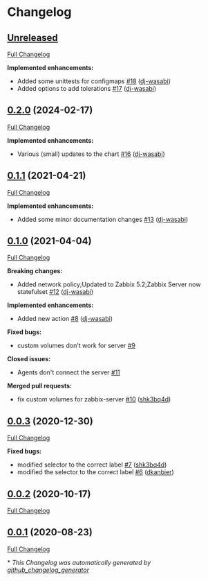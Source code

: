 # Changelog

## [Unreleased](https://github.com/dj-wasabi/helm-zabbix/tree/HEAD)

[Full Changelog](https://github.com/dj-wasabi/helm-zabbix/compare/0.2.0...HEAD)

**Implemented enhancements:**

- Added some unittests for configmaps [\#18](https://github.com/dj-wasabi/helm-zabbix/pull/18) ([dj-wasabi](https://github.com/dj-wasabi))
- Added options to add tolerations [\#17](https://github.com/dj-wasabi/helm-zabbix/pull/17) ([dj-wasabi](https://github.com/dj-wasabi))

## [0.2.0](https://github.com/dj-wasabi/helm-zabbix/tree/0.2.0) (2024-02-17)

[Full Changelog](https://github.com/dj-wasabi/helm-zabbix/compare/0.1.1...0.2.0)

**Implemented enhancements:**

- Various \(small\) updates to the chart [\#16](https://github.com/dj-wasabi/helm-zabbix/pull/16) ([dj-wasabi](https://github.com/dj-wasabi))

## [0.1.1](https://github.com/dj-wasabi/helm-zabbix/tree/0.1.1) (2021-04-21)

[Full Changelog](https://github.com/dj-wasabi/helm-zabbix/compare/0.1.0...0.1.1)

**Implemented enhancements:**

- Added some minor documentation changes [\#13](https://github.com/dj-wasabi/helm-zabbix/pull/13) ([dj-wasabi](https://github.com/dj-wasabi))

## [0.1.0](https://github.com/dj-wasabi/helm-zabbix/tree/0.1.0) (2021-04-04)

[Full Changelog](https://github.com/dj-wasabi/helm-zabbix/compare/0.0.3...0.1.0)

**Breaking changes:**

- Added network policy;Updated to Zabbix 5.2;Zabbix Server now statefulset [\#12](https://github.com/dj-wasabi/helm-zabbix/pull/12) ([dj-wasabi](https://github.com/dj-wasabi))

**Implemented enhancements:**

- Added new action [\#8](https://github.com/dj-wasabi/helm-zabbix/pull/8) ([dj-wasabi](https://github.com/dj-wasabi))

**Fixed bugs:**

- custom volumes don't work for server [\#9](https://github.com/dj-wasabi/helm-zabbix/issues/9)

**Closed issues:**

- Agents don't connect the server [\#11](https://github.com/dj-wasabi/helm-zabbix/issues/11)

**Merged pull requests:**

- fix custom volumes for zabbix-server [\#10](https://github.com/dj-wasabi/helm-zabbix/pull/10) ([shk3bq4d](https://github.com/shk3bq4d))

## [0.0.3](https://github.com/dj-wasabi/helm-zabbix/tree/0.0.3) (2020-12-30)

[Full Changelog](https://github.com/dj-wasabi/helm-zabbix/compare/0.0.2...0.0.3)

**Fixed bugs:**

- modified selector to the correct label [\#7](https://github.com/dj-wasabi/helm-zabbix/pull/7) ([shk3bq4d](https://github.com/shk3bq4d))
- modified the selector to the correct label [\#6](https://github.com/dj-wasabi/helm-zabbix/pull/6) ([dkanbier](https://github.com/dkanbier))

## [0.0.2](https://github.com/dj-wasabi/helm-zabbix/tree/0.0.2) (2020-10-17)

[Full Changelog](https://github.com/dj-wasabi/helm-zabbix/compare/0.0.1...0.0.2)

## [0.0.1](https://github.com/dj-wasabi/helm-zabbix/tree/0.0.1) (2020-08-23)

[Full Changelog](https://github.com/dj-wasabi/helm-zabbix/compare/af5305f35b8119976441ffb51dcfebd66ed67df9...0.0.1)



\* *This Changelog was automatically generated by [github_changelog_generator](https://github.com/github-changelog-generator/github-changelog-generator)*
